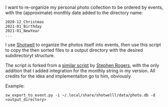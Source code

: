 I want to re-organize my personal photo	 collection to be ordered by
events, with the (approximate) monthly date added to the directory
name:

    2020-12_Christmas
    2021-01_Birthday
    2021-01_NewYear
    ...

I use [Shotwell](https://wiki.gnome.org/Apps/Shotwell) to organize the
photos itself into events, then use this script to copy the then
sorted files to a output directory with the desired subdirectoryt
structure.

The script is forked from a [similar script](https://github.com/steprobe/Shotwell-Export-To-Events) by [Stephen Rogers](https://github.com/steprobe),
with the only addition that I added integration for the monthly string
in my version. All credits for the idea and implementaiton go to him,
obviously. 

Example:

    sw_export_to_event.py -i ~/.local/share/shotwelll/data/photo.db -d <output_directory>

